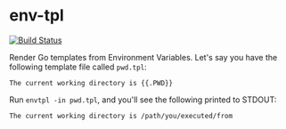 # env-tpl

[![Build Status](https://travis-ci.org/arschles/envtpl.svg?branch=master)](https://travis-ci.org/arschles/envtpl)

Render Go templates from Environment Variables. Let's say you have the following template file called `pwd.tpl`:

```
The current working directory is {{.PWD}}
```

Run `envtpl -in pwd.tpl`, and you'll see the following printed to STDOUT:

```
The current working directory is /path/you/executed/from
```

